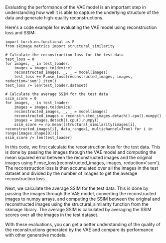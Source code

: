 Evaluating the performance of the VAE model is an important step in understanding how well it is able to capture the underlying structure of the data and generate high-quality reconstructions.

Here's a code example for evaluating the VAE model using reconstruction loss and SSIM:

```
import torch.nn.functional as F
from skimage.metrics import structural_similarity

# Calculate the reconstruction loss for the test data
test_loss = 0
for images, _ in test_loader:
    images = images.to(device)
    reconstructed_images, _, _ = model(images)
    test_loss += F.mse_loss(reconstructed_images, images, reduction='sum').item()
test_loss /= len(test_loader.dataset)

# Calculate the average SSIM for the test data
ssim_score = 0
for images, _ in test_loader:
    images = images.to(device)
    reconstructed_images, _, _ = model(images)
    reconstructed_images = reconstructed_images.detach().cpu().numpy()
    images = images.detach().cpu().numpy()
    ssim_score += np.mean([structural_similarity(images[i], reconstructed_images[i], data_range=1, multichannel=True) for i in range(images.shape[0])])
ssim_score /= len(test_loader)
```
In this code, we first calculate the reconstruction loss for the test data. This is done by passing the images through the VAE model and computing the mean squared error between the reconstructed images and the original images using F.mse_loss(reconstructed_images, images, reduction='sum'). The reconstruction loss is then accumulated over all the images in the test dataset and divided by the number of images to get the average reconstruction loss.

Next, we calculate the average SSIM for the test data. This is done by passing the images through the VAE model, converting the reconstructed images to numpy arrays, and computing the SSIM between the original and reconstructed images using the structural_similarity function from the skimage library. The average SSIM is calculated by averaging the SSIM scores over all the images in the test dataset.

With these evaluations, you can get a better understanding of the quality of the reconstructions generated by the VAE and compare its performance with other generative models.
